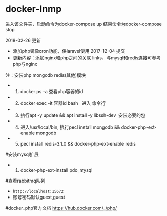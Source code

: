 # docker-lnmp
进入该文件夹，启动命令为docker-compose up
结束命令为docker-compose stop

2018-02-26 更新
- 添加php镜像cron功能，供laravel使用
2017-12-04 提交
- 更新内容：添加nginx和php之间的关联  links，与mysql和redis连接可参考php与nginx

注：安装php mongodb redis(其他)模块
- 1. docker ps -a 查看php容器的id
- 2. docker exec -it 容器id bash   进入 命令行
- 3. 执行apt -y update && apt install -y libssh-dev  安装必要的包
- 4. 进入/usr/local/bin, 执行pecl install mongodb && docker-php-ext-enable mongodb
- 5. pecl install redis-3.1.0 && docker-php-ext-enable redis

#安装mysql扩展
- 1. docker-php-ext-install pdo_mysql

#查看rabbitmq队列
- ```http://localhost:15672```
- 账号密码默认guest,guest

#docker_php官方文档 https://hub.docker.com/_/php/
